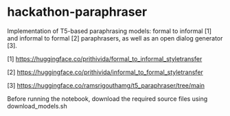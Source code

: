 # hackathon-paraphraser

Implementation of T5-based paraphrasing models: formal to informal [1] and informal to formal [2] paraphrasers, as well as an open dialog generator [3].

[1] https://huggingface.co/prithivida/formal_to_informal_styletransfer

[2] https://huggingface.co/prithivida/informal_to_formal_styletransfer

[3] https://huggingface.co/ramsrigouthamg/t5_paraphraser/tree/main

Before running the notebook, download the required source files using download_models.sh 
